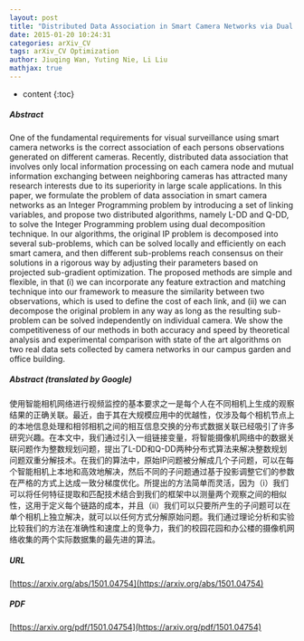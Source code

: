 ```yaml
---
layout: post
title: "Distributed Data Association in Smart Camera Networks via Dual Decomposition"
date: 2015-01-20 10:24:31
categories: arXiv_CV
tags: arXiv_CV Optimization
author: Jiuqing Wan, Yuting Nie, Li Liu
mathjax: true
---
```


* content
{:toc}

##### Abstract
One of the fundamental requirements for visual surveillance using smart camera networks is the correct association of each persons observations generated on different cameras. Recently, distributed data association that involves only local information processing on each camera node and mutual information exchanging between neighboring cameras has attracted many research interests due to its superiority in large scale applications. In this paper, we formulate the problem of data association in smart camera networks as an Integer Programming problem by introducing a set of linking variables, and propose two distributed algorithms, namely L-DD and Q-DD, to solve the Integer Programming problem using dual decomposition technique. In our algorithms, the original IP problem is decomposed into several sub-problems, which can be solved locally and efficiently on each smart camera, and then different sub-problems reach consensus on their solutions in a rigorous way by adjusting their parameters based on projected sub-gradient optimization. The proposed methods are simple and flexible, in that (i) we can incorporate any feature extraction and matching technique into our framework to measure the similarity between two observations, which is used to define the cost of each link, and (ii) we can decompose the original problem in any way as long as the resulting sub-problem can be solved independently on individual camera. We show the competitiveness of our methods in both accuracy and speed by theoretical analysis and experimental comparison with state of the art algorithms on two real data sets collected by camera networks in our campus garden and office building.

##### Abstract (translated by Google)
使用智能相机网络进行视频监控的基本要求之一是每个人在不同相机上生成的观察结果的正确关联。最近，由于其在大规模应用中的优越性，仅涉及每个相机节点上的本地信息处理和相邻相机之间的相互信息交换的分布式数据关联已经吸引了许多研究兴趣。在本文中，我们通过引入一组链接变量，将智能摄像机网络中的数据关联问题作为整数规划问题，提出了L-DD和Q-DD两种分布式算法来解决整数规划问题双重分解技术。在我们的算法中，原始IP问题被分解成几个子问题，可以在每个智能相机上本地和高效地解决，然后不同的子问题通过基于投影调整它们的参数在严格的方式上达成一致分梯度优化。所提出的方法简单而灵活，因为（i）我们可以将任何特征提取和匹配技术结合到我们的框架中以测量两个观察之间的相似性，这用于定义每个链路的成本，并且（ii）我们可以只要所产生的子问题可以在单个相机上独立解决，就可以以任何方式分解原始问题。我们通过理论分析和实验比较我们的方法在准确性和速度上的竞争力，我们的校园花园和办公楼的摄像机网络收集的两个实际数据集的最先进的算法。

##### URL
[https://arxiv.org/abs/1501.04754](https://arxiv.org/abs/1501.04754)

##### PDF
[https://arxiv.org/pdf/1501.04754](https://arxiv.org/pdf/1501.04754)

